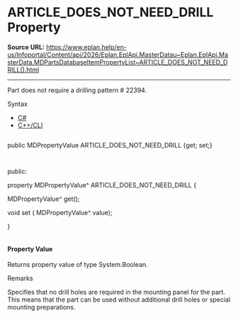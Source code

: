 # ARTICLE_DOES_NOT_NEED_DRILL Property

**Source URL:** https://www.eplan.help/en-us/Infoportal/Content/api/2026/Eplan.EplApi.MasterDatau~Eplan.EplApi.MasterData.MDPartsDatabaseItemPropertyList~ARTICLE_DOES_NOT_NEED_DRILL().html

---

Part does not require a drilling pattern # 22394.

Syntax

- [C#](#i-syntax-CS)
- [C++/CLI](#i-syntax-CPP2005)

```
```
public MDPropertyValue ARTICLE_DOES_NOT_NEED_DRILL {get; set;}
```
```

```
```
public:

property MDPropertyValue^ ARTICLE_DOES_NOT_NEED_DRILL {

   MDPropertyValue^ get();

   void set (    MDPropertyValue^ value);

}
```
```

#### Property Value

Returns property value of type System.Boolean.

Remarks

Specifies that no drill holes are required in the mounting panel for the part. This means that the part can be used without additional drill holes or special mounting preparations.

